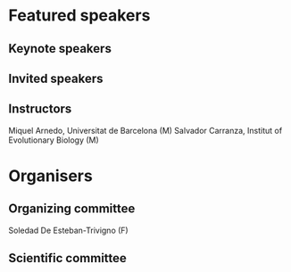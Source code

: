 # Featured speakers

## Keynote speakers


## Invited speakers


## Instructors
Miquel Arnedo, Universitat de Barcelona (M)
Salvador Carranza, Institut of Evolutionary Biology (M)

# Organisers


## Organizing committee
Soledad De Esteban-Trivigno (F)

## Scientific committee
